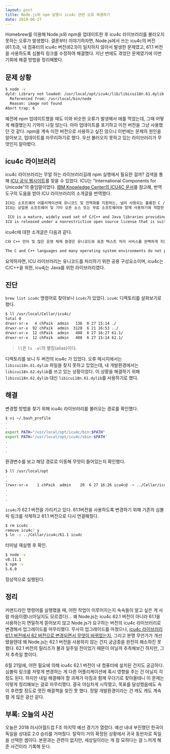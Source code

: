 ```yaml
---
layout: post
title: Node.js와 npm 실행시 icu4c 관련 오류 해결하기
date: 2018-06-27
---
```


Homebrew를 이용해 Node.js와 npm을 업데이트한 후 icu4c 라이브러리를 불러오지 못하는 오류가 발생했다. 결론부터 이야기하자면, Node.js에서 쓰는 icu4c의 버전(61.1)과, 내 컴퓨터의 icu4c 버전(62.1)이 일치하지 않아서 발생한 문제였고, 61.1 버전을 사용하도록 심볼릭 링크를 수정하여 해결했다. 지난 번에도 겪었던 문제였기에 이번 기회에 해결 방법을 정리해봤다.

## 문제 상황

````sh
$ node -v
dyld: Library not loaded: /usr/local/opt/icu4c/lib/libicui18n.61.dylib
  Referenced from: /usr/local/bin/node
  Reason: image not found
Abort trap: 6
````
예전에 npm 업데이트했을 때도 이와 비슷한 오류가 발생해서 애를 먹었는데, 그때 어떻게 해결했는지 기억이 나질 않는다. 아마 업데이트를 포기하고 이전 버전을 그냥 사용했던 것 같다. npm을 계속 이전 버전으로 사용하고 싶진 않으니 이번에는 문제의 원인을 알아보고, 업데이트를 마무리하기로 했다. 우선 불러오지 못하고 있는 라이브러리가 무엇인지 알아봤다.

## icu4c 라이브러리

icu4c 라이브러리는 무얼 하는 라이브러리길래 npm 실행에서 필요한 걸까? 검색을 통해 [ICU 공식 웹사이트](http://site.icu-project.org/)를 찾을 수 있었다. ICU는 "International Components for Unicode"의 줄임말이었다. [IBM Knowledge Center의 ICU4C 문서](https://www.ibm.com/support/knowledgecenter/ko/ssw_aix_71/com.ibm.aix.nlsgdrf/icu4c_lib.htm)를 참고해, 번역도구의 도움을 받아 ICU 라이브러리의 소개글을 번역했다.

````txt
ICU는 소프트웨어 어플리케이션에 유니코드 및 전역화를 지원하는, 널리 사용되는 훌륭한 C / C ++ 과 Java 라이브러리 세트입니다. ICU는 이식성이 뛰어나며, C/C++ 소프트웨어 및 Java 소프트웨어 간 동일한 결과를 제공합니다.
ICU는 상업용 소프트웨어 및 기타 오픈 소스 또는 무료 소프트웨어와 함께 사용하기에 적합한 제한없는 오픈 소스 라이선스에 따라 배포됩니다.

 ICU is a mature, widely used set of C/C++ and Java libraries providing Unicode and Globalization support for software applications. ICU is widely portable and gives applications the same results on all platforms and between C/C++ and Java software.
ICU is released under a nonrestrictive open source license that is suitable for use with both commercial software and with other open source or free software.
````

icu4c에 대한 소개글은 다음과 같다.

````txt
C와 C++ 언어 및 많은 운영 체제 환경은 유니코드와 표준 텍스트 처리 서비스를 완벽하게 지원하지 않습니다. 일부 플랫폼에서는 좋은 유니 코드 텍스트 처리 서비스를 제공하지만 이식 가능한 어플리케이션 코드는 이를 사용할 수 없습니다. ICU4C 라이브러리는 이러한 틈을 채워줍니다. ICU4C는 어플리케이션이 소프트웨어 전역화에 사용할 수있는 개방적이고 유연한 이식할 수 있는 기반을 제공합니다. ICU4C는 유니 코드 및 CLDR (Common Locale Data Repository)를 포함한 업계 표준을 엄격히 따릅니다.

The C and C++ languages and many operating system environments do not provide full support for Unicode and standards-compliant text handling services. Even though some platforms do provide good Unicode text handling services, portable application code can not make use of them. The ICU4C libraries fills in this gap. ICU4C provides an open, flexible, portable foundation for applications to use for their software globalization requirements. ICU4C closely tracks industry standards, including Unicode and CLDR (Common Locale Data Repository).
````

요약하자면, ICU 라이브러리는 유니코드를 처리하기 위한 공용 구성요소이며, icu4c는 C/C++을 위한, icu4j는 Java를 위한 라이브러리였다.

## 진단

`brew list icu4c` 명령어로 찾아보니 `icu4c`가 있었다. `icu4c` 디렉토리를 살펴보기로 했다.

````sh
$ ll /usr/local/Cellar/icu4c/
total 0
drwxr-xr-x   4 chPaik  admin   136  6 27 15:14 ./
drwxr-xr-x  92 chPaik  admin  3128  6 21 16:53 ../
drwxr-xr-x  12 chPaik  admin   408  6 27 16:27 61.1/
drwxr-xr-x  12 chPaik  admin   408  6 27 15:14 62.1/
````

> `ll`은 `ls -al`의 별칭(alias)이다.

디렉토리를 보니 두 버전의 icu4c 가 있었다. 오류 메시지에서는 `libicui18n.61.dylib` 파일을 찾지 못하고 있었는데, 내 개발환경에서는 `libicui18n.62.dylib`를 쓰고 있는 상황이었다. 이 상황을 해결하기 위해 `libicui18n.62.dylib` 대신 `libicui18n.61.dylib`를 사용하기로 했다.

## 해결

변경할 방법을 찾기 위해 icu4c 라이브러리를 불러오는 경로를 확인했다.

````sh
$ vi ~/.bash_profile
.
.
export PATH="/usr/local/opt/icu4c/bin:$PATH"
export PATH="/usr/local/opt/icu4c/sbin:$PATH"
.
.
.
````

환경변수를 보고 해당 경로로 이동해 무엇이 들어있는지 확인했다.

````sh
$ ll /usr/local/opt
.
.
lrwxr-xr-x    1 chPaik  admin    20  6 27 16:26 icu4c@ -> ../Cellar/icu4c/62.1
.
.
.
````

`icu4c`가 62.1 버전을 가리키고 있다. 61.1버전을 사용하도록 변경하기 위해 기존의 심볼릭 링크를 삭제하고 61.1 버전으로 다시 연결해줬다.

````sh
$ rm icu4c
remove icu4c? y
$ ln -s ../Cellar/icu4c/61.1 icu4c
````

터미널 재실행 후 확인.

````sh
$ node -v
v8.11.1
$ npm -v
5.6.0
````

정상적으로 실행된다.

## 정리

커맨드라인 명령어를 실행했을 때, 어떤 작업이 이루어지는지 속속들이 알고 싶은 게 사람 마음이랬나(아닐지도 모르겠다)... 왜 Node.js는 icu4c 62.1 버전이 아니라 61.1을 사용하는지 면밀하게 뜯어보지 않고 Node.js가 요구하는 버전의 icu4c 라이브러리로 변경해서 업그레이드를 마무리했다. 무사히 업그레이드를 마쳤으나, [icu4c 라이브러리 61.1 버전에서 62 버전으로 변경되면서 무엇이 바뀌었는지](https://sourceforge.net/p/icu/mailman/message/36348365/), 그리고 분명 무언가가 개선됐을텐데 왜 Node.js는 62.1 버전을 사용하지 않는 건지 궁금증을 완전히 해소하진 못 했다. 62.1 버전의 릴리즈가 불과 일주일 전이었기 때문이 아닐까 추측해보긴 하지만, 그저 추측일 뿐이다.

6월 21일에, 어떤 필요에 의해 icu4c 62.1 버전이 내 컴퓨터에 설치된 건지도 궁금하다. 심볼릭 링크를 저렇게 변경하는 게 다른 어플리케이션에 혹시 영향을 주는 건 아닐지 걱정도 된다. 하지만 내일 해결해야 할 과제가 아침과 함께 무더기로 찾아올테니 이 문제는 이렇게 정리해보는 걸로 마무리했다. 결국 야심차게 시작했고, 목표를 달성했음에도 속이 후련할 정도로 멋진 해결책을 찾진 못 했다. 정말 개발환경이라는 건 캐도 캐도 계속 캘 게 많은 광산 같다.

## 부록: 오늘의 사건

오늘은 2018 러시아월드컵 F조 마지막 예선 경기가 열렸다. 예선 내내 부진했던 한국이 독일을 상대로 2:0 승리를 거머줬다. 탈락이 거의 확정된 상황에서 귀국 동반자로 독일을 선택한 셈이다. 본문과는 관련이 없지만, 세상일이라는 게 참 묘하다는 걸 느끼게 해준 사건이라 기록해 둔다.
